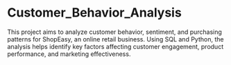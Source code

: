 # Customer_Behavior_Analysis
This project aims to analyze customer behavior, sentiment, and purchasing patterns for ShopEasy, an online retail business. Using SQL and Python, the analysis helps identify key factors affecting customer engagement, product performance, and marketing effectiveness.
